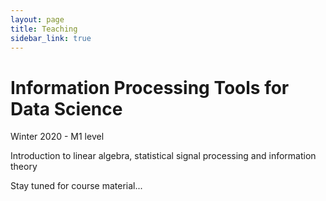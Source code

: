 ```yaml
---
layout: page
title: Teaching
sidebar_link: true
---
```



Information Processing Tools for Data Science 
======

Winter 2020 - M1 level

Introduction to linear algebra, statistical signal processing and information theory

Stay tuned for course material...
